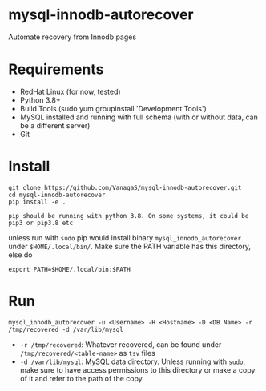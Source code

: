 # mysql-innodb-autorecover
Automate recovery from Innodb pages

# Requirements
- RedHat Linux (for now, tested)
- Python 3.8+
- Build Tools (sudo yum groupinstall 'Development Tools')
- MySQL installed and running with full schema (with or without data, can be a different server)
- Git

# Install
```
git clone https://github.com/VanagaS/mysql-innodb-autorecover.git
cd mysql-innodb-autorecover
pip install -e . 
```
`pip should be running with python 3.8. On some systems, it could be pip3 or pip3.8 etc`

unless run with `sudo` pip would install binary `mysql_innodb_autorecover` under `$HOME/.local/bin/`. Make sure the PATH variable has this directory, else do
```
export PATH=$HOME/.local/bin:$PATH
```


# Run
```
mysql_innodb_autorecover -u <Username> -H <Hostname> -D <DB Name> -r /tmp/recovered -d /var/lib/mysql 
```

- `-r /tmp/recovered`: Whatever recovered, can be found under `/tmp/recovered/<table-name>` as `tsv` files
- `-d /var/lib/mysql`: MySQL data directory. Unless running with `sudo`, make sure to have access permissions to this directory or make a copy of it and refer to the path of the copy

